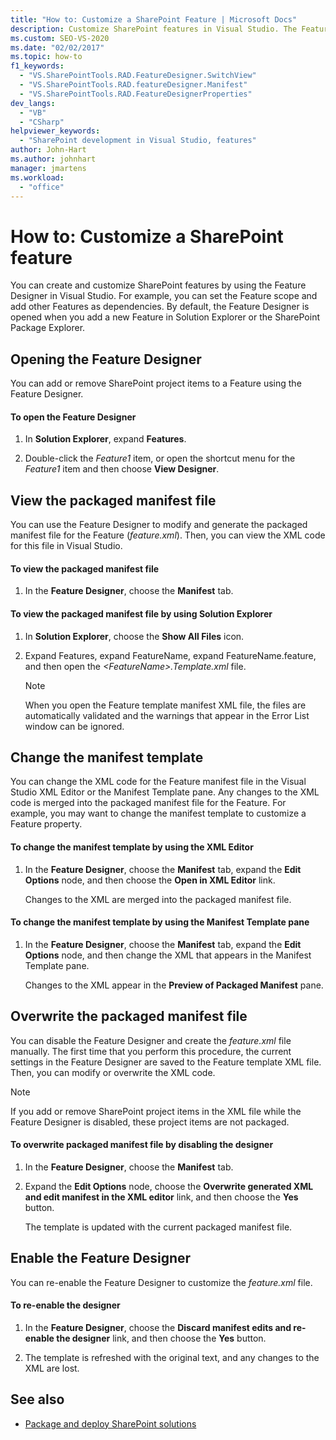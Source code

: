 ```yaml
---
title: "How to: Customize a SharePoint Feature | Microsoft Docs"
description: Customize SharePoint features in Visual Studio. The Feature Designer opens when you add a new feature in Solution Explorer or the SharePoint Package Explorer.
ms.custom: SEO-VS-2020
ms.date: "02/02/2017"
ms.topic: how-to
f1_keywords:
  - "VS.SharePointTools.RAD.FeatureDesigner.SwitchView"
  - "VS.SharePointTools.RAD.featureDesigner.Manifest"
  - "VS.SharePointTools.RAD.FeatureDesignerProperties"
dev_langs:
  - "VB"
  - "CSharp"
helpviewer_keywords:
  - "SharePoint development in Visual Studio, features"
author: John-Hart
ms.author: johnhart
manager: jmartens
ms.workload:
  - "office"
---
```

# How to: Customize a SharePoint feature
  You can create and customize SharePoint features by using the Feature Designer in Visual Studio. For example, you can set the Feature scope and add other Features as dependencies. By default, the Feature Designer is opened when you add a new Feature in Solution Explorer or the SharePoint Package Explorer.

## Opening the Feature Designer
 You can add or remove SharePoint project items to a Feature using the Feature Designer.

#### To open the Feature Designer

1. In **Solution Explorer**, expand **Features**.

2. Double-click the *Feature1* item, or open the shortcut menu for the *Feature1* item and then choose **View Designer**.

## View the packaged manifest file
 You can use the Feature Designer to modify and generate the packaged manifest file for the Feature (*feature.xml*). Then, you can view the XML code for this file in Visual Studio.

#### To view the packaged manifest file

1. In the **Feature Designer**, choose the **Manifest** tab.

#### To view the packaged manifest file by using Solution Explorer

1. In **Solution Explorer**, choose the **Show All Files** icon.

2. Expand Features, expand FeatureName, expand FeatureName.feature, and then open the *\<FeatureName>.Template.xml* file.

    > [!NOTE]
    > When you open the Feature template manifest XML file, the files are automatically validated and the warnings that appear in the Error List window can be ignored.

## Change the manifest template
 You can change the XML code for the Feature manifest file in the Visual Studio XML Editor or the Manifest Template pane. Any changes to the XML code is merged into the packaged manifest file for the Feature. For example, you may want to change the manifest template to customize a Feature property.

#### To change the manifest template by using the XML Editor

1. In the **Feature Designer**, choose the **Manifest** tab, expand the **Edit Options** node, and then choose the **Open in XML Editor** link.

     Changes to the XML are merged into the packaged manifest file.

#### To change the manifest template by using the Manifest Template pane

1. In the **Feature Designer**, choose the **Manifest** tab, expand the **Edit Options** node, and then change the XML that appears in the Manifest Template pane.

     Changes to the XML appear in the **Preview of Packaged Manifest** pane.

## Overwrite the packaged manifest file
 You can disable the Feature Designer and create the *feature.xml* file manually. The first time that you perform this procedure, the current settings in the Feature Designer are saved to the Feature template XML file. Then, you can modify or overwrite the XML code.

> [!NOTE]
> If you add or remove SharePoint project items in the XML file while the Feature Designer is disabled, these project items are not packaged.

#### To overwrite packaged manifest file by disabling the designer

1. In the **Feature Designer**, choose the **Manifest** tab.

2. Expand the **Edit Options** node, choose the **Overwrite generated XML and edit manifest in the XML editor** link, and then choose the **Yes** button.

     The template is updated with the current packaged manifest file.

## Enable the Feature Designer
 You can re-enable the Feature Designer to customize the *feature.xml* file.

#### To re-enable the designer

1. In the **Feature Designer**, choose the **Discard manifest edits and re-enable the designer** link, and then choose the **Yes** button.

2. The template is refreshed with the original text, and any changes to the XML are lost.

## See also
- [Package and deploy SharePoint solutions](../sharepoint/packaging-and-deploying-sharepoint-solutions.md)
